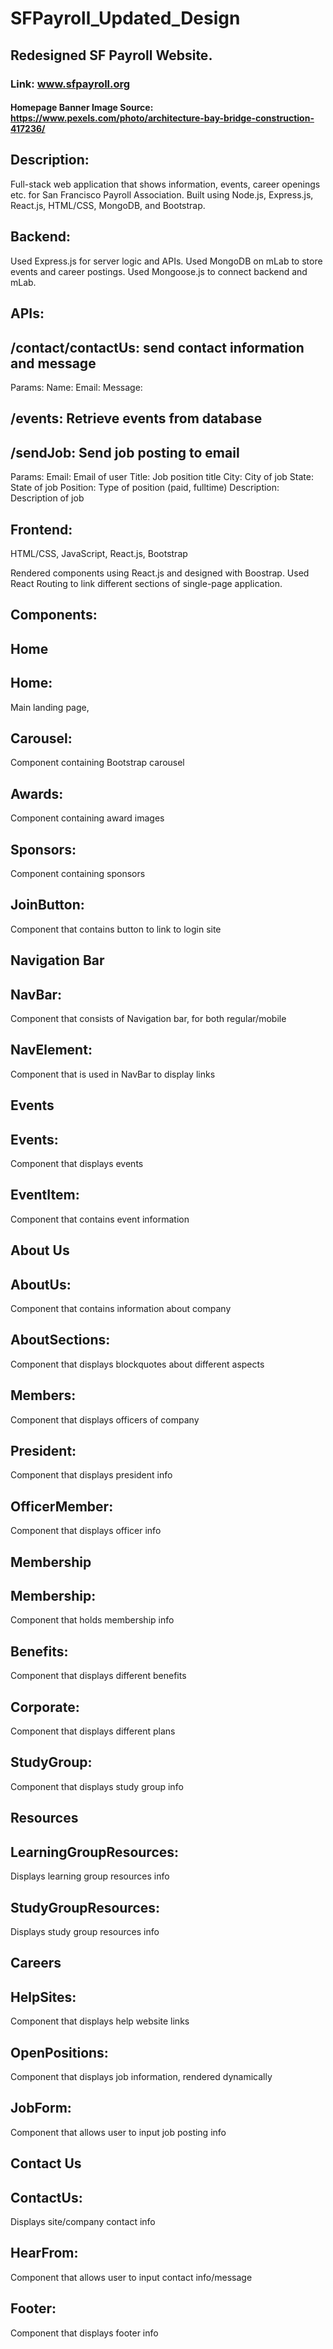 # SFPayroll_Updated_Design
## Redesigned SF Payroll Website.
### Link: www.sfpayroll.org
#### Homepage Banner Image Source: https://www.pexels.com/photo/architecture-bay-bridge-construction-417236/

## Description:
Full-stack web application that shows information, events, career
openings etc. for San Francisco Payroll Association. Built using
Node.js, Express.js, React.js, HTML/CSS, MongoDB, and Bootstrap.

## Backend:
Used Express.js for server logic and APIs.
Used MongoDB on mLab to store events and career postings.
Used Mongoose.js to connect backend and mLab.

## APIs:
## /contact/contactUs: send contact information and message
   Params: 
          Name:
          Email:
          Message:
    
## /events: Retrieve events from database

## /sendJob: Send job posting to email
   Params: 
          Email: Email of user
          Title: Job position title
          City: City of job
          State: State of job
          Position: Type of position (paid, fulltime)
          Description: Description of job
          
## Frontend: 
   HTML/CSS, JavaScript, React.js, Bootstrap
    
   Rendered components using React.js and designed
   with Boostrap. Used React Routing to link different
   sections of single-page application.
    
## Components:
  ## Home
  ## Home: 
   Main landing page, 
  ## Carousel: 
   Component containing Bootstrap carousel
  ## Awards: 
   Component containing award images
  ## Sponsors: 
   Component containing sponsors
  ## JoinButton: 
   Component that contains button to link to login site
  
  ## Navigation Bar
  ## NavBar: 
   Component that consists of Navigation bar, for both regular/mobile
  ## NavElement: 
   Component that is used in NavBar to display links
  
  ## Events
  ## Events: 
   Component that displays events
  ## EventItem: 
   Component that contains event information
  
  ## About Us
  ## AboutUs: 
   Component that contains information about company
  ## AboutSections: 
   Component that displays blockquotes about different aspects
  ## Members: 
   Component that displays officers of company
  ## President: 
   Component that displays president info
  ## OfficerMember: 
   Component that displays officer info
  
  ## Membership
  ## Membership:  
   Component that holds membership info
  ## Benefits: 
   Component that displays different benefits
  ## Corporate: 
   Component that displays different plans
  ## StudyGroup: 
   Component that displays study group info
  
  ## Resources
  ## LearningGroupResources: 
   Displays learning group resources info
  ## StudyGroupResources: 
   Displays study group resources info
  
  ## Careers
  ## HelpSites: 
   Component that displays help website links
  ## OpenPositions: 
   Component that displays job information, rendered dynamically
  ## JobForm: 
   Component that allows user to input job posting info
  
  
  ## Contact Us
  ## ContactUs: 
   Displays site/company contact info
  ## HearFrom: 
   Component that allows user to input contact info/message
  
  ## Footer: 
   Component that displays footer info
   
   
   
